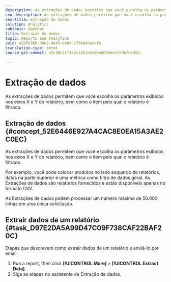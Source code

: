 ```yaml
---
description: As extrações de dados permitem que você escolha os parâmetros exibidos nos eixos X e Y do relatório, bem como o item pelo qual o relatório é filtrado.
seo-description: As extrações de dados permitem que você escolha os parâmetros exibidos nos eixos X e Y do relatório, bem como o item pelo qual o relatório é filtrado.
seo-title: Extração de dados
solution: Analytics
subtopic: Agendar
title: Extração de dados
topic: Reports and Analytics
uuid: 430f03bb-09e2-4e43-8cbd-1754b49acefe
translation-type: tm+mt
source-git-commit: a2c38c2cf3a2c1451e2c60e003ebe1fa9bfd145d

---
```



# Extração de dados

As extrações de dados permitem que você escolha os parâmetros exibidos nos eixos X e Y do relatório, bem como o item pelo qual o relatório é filtrado.

## Extração de dados {#concept_52E6446E927A4CAC8E0EA15A3AE2C0EC}

As extrações de dados permitem que você escolha os parâmetros exibidos nos eixos X e Y do relatório, bem como o item pelo qual o relatório é filtrado.

<!-- 

t_data_extract.xml

 -->

Por exemplo, você pode colocar produtos no lado esquerdo do relatórios, datas na parte superior e uma métrica como filtro de dados geral. As Extrações de dados são relatórios fornecidos e estão disponíveis apenas no formato CSV.

As Extrações de dados podem processar um número máximo de 50.000 linhas em uma única solicitação.

## Extrair dados de um relatório {#task_D97E2DA5A99D47C09F738CAF22BAF20C}

Etapas que descrevem como extrair dados de um relatório e enviá-lo por email.

1. Run a report, then click **[!UICONTROL More]** &gt; **[!UICONTROL Extract Data]**.
1. Siga as etapas no assistente de Extração de dados.
